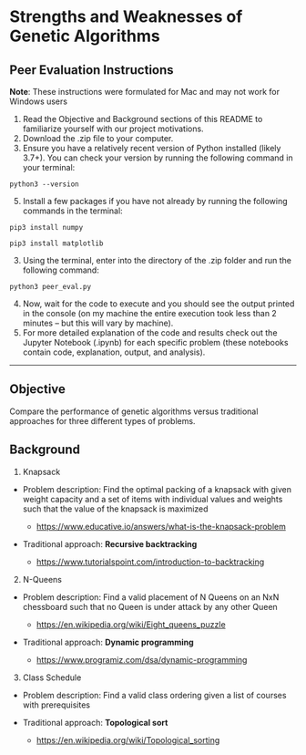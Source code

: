 # Strengths and Weaknesses of Genetic Algorithms

## Peer Evaluation Instructions
**Note**: These instructions were formulated for Mac and may not work for Windows users

1. Read the Objective and Background sections of this README to familiarize yourself with our project motivations.
2. Download the .zip file to your computer.
3. Ensure you have a relatively recent version of Python installed (likely 3.7+). You can check your version by running the following command in your terminal:

`python3 --version`

5. Install a few packages if you have not already by running the following commands in the terminal:

`pip3 install numpy`

`pip3 install matplotlib`

3. Using the terminal, enter into the directory of the .zip folder and run the following command:

`python3 peer_eval.py`

4. Now, wait for the code to execute and you should see the output printed in the console (on my machine the entire execution took less than 2 minutes – but this will vary by machine).
5. For more detailed explanation of the code and results check out the Jupyter Notebook (.ipynb) for each specific problem (these notebooks contain code, explanation, output, and analysis).

---

## Objective
Compare the performance of genetic algorithms versus traditional approaches for three different types of problems.

## Background
1. Knapsack
  -  Problem description: Find the optimal packing of a knapsack with given weight capacity and a set of items with individual values and weights such that the value of the knapsack is maximized

     - https://www.educative.io/answers/what-is-the-knapsack-problem
  -  Traditional approach: **Recursive backtracking**

     -  https://www.tutorialspoint.com/introduction-to-backtracking
2. N-Queens
  - Problem description: Find a valid placement of N Queens on an NxN chessboard such that no Queen is under attack by any other Queen

    - https://en.wikipedia.org/wiki/Eight_queens_puzzle
  - Traditional approach: **Dynamic programming**

    - https://www.programiz.com/dsa/dynamic-programming
3. Class Schedule
  - Problem description: Find a valid class ordering given a list of courses with prerequisites
  - Traditional approach: **Topological sort**

    - https://en.wikipedia.org/wiki/Topological_sorting
